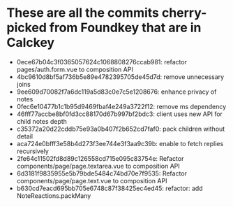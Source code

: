 # These are all the commits cherry-picked from Foundkey that are in Calckey

- 0ece67b04c3f0365057624c1068808276ccab981: refactor pages/auth.form.vue to composition API
- 4bc9610d8bf5af736b5e89e4782395705de45d7d: remove unnecessary joins
- 9ee609d70082f7a6dc119a5d83c0e7c5e1208676: enhance privacy of notes
- 0fec6e10477b1c1b95d9469fbaf4e249a3722f12: remove ms dependency
- 46fff77accbe8bf0fd3cc88170d67b997bf2bdc3:  client uses new API for child notes depth
- c35372a20d22cddb75e93a0b407f2b652cd7faf0:  pack children without detail
- aca724e0bfff3e58b4d273f3ee744e3f3aa9c39b: enable to fetch replies recursively
- 2fe64c11502fd8d89c126558cd715e095c83754e: Refactor components/page/page.textarea.vue to composition API
- 6d3181f9835955e5b79bde5484c74bd70e7f9535: Refactor components/page/page.text.vue to composition API
- b630cd7eacd695bb705e6748c87f38425ec4ed45:  refactor: add NoteReactions.packMany 
